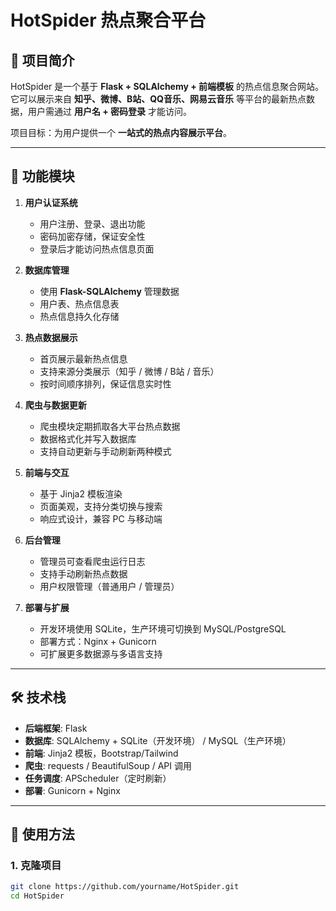 # HotSpider 热点聚合平台

## 📌 项目简介
HotSpider 是一个基于 **Flask + SQLAlchemy + 前端模板** 的热点信息聚合网站。  
它可以展示来自 **知乎、微博、B站、QQ音乐、网易云音乐** 等平台的最新热点数据，用户需通过 **用户名 + 密码登录** 才能访问。  

项目目标：为用户提供一个 **一站式的热点内容展示平台**。

---

## 🔧 功能模块
1. **用户认证系统**
   - 用户注册、登录、退出功能
   - 密码加密存储，保证安全性
   - 登录后才能访问热点信息页面

2. **数据库管理**
   - 使用 **Flask-SQLAlchemy** 管理数据
   - 用户表、热点信息表
   - 热点信息持久化存储

3. **热点数据展示**
   - 首页展示最新热点信息
   - 支持来源分类展示（知乎 / 微博 / B站 / 音乐）
   - 按时间顺序排列，保证信息实时性

4. **爬虫与数据更新**
   - 爬虫模块定期抓取各大平台热点数据
   - 数据格式化并写入数据库
   - 支持自动更新与手动刷新两种模式

5. **前端与交互**
   - 基于 Jinja2 模板渲染
   - 页面美观，支持分类切换与搜索
   - 响应式设计，兼容 PC 与移动端

6. **后台管理**
   - 管理员可查看爬虫运行日志
   - 支持手动刷新热点数据
   - 用户权限管理（普通用户 / 管理员）

7. **部署与扩展**
   - 开发环境使用 SQLite，生产环境可切换到 MySQL/PostgreSQL
   - 部署方式：Nginx + Gunicorn
   - 可扩展更多数据源与多语言支持

---

## 🛠 技术栈
- **后端框架**: Flask
- **数据库**: SQLAlchemy + SQLite（开发环境） / MySQL（生产环境）
- **前端**: Jinja2 模板，Bootstrap/Tailwind
- **爬虫**: requests / BeautifulSoup / API 调用
- **任务调度**: APScheduler（定时刷新）
- **部署**: Gunicorn + Nginx

---

## 🚀 使用方法
### 1. 克隆项目
```bash
git clone https://github.com/yourname/HotSpider.git
cd HotSpider
